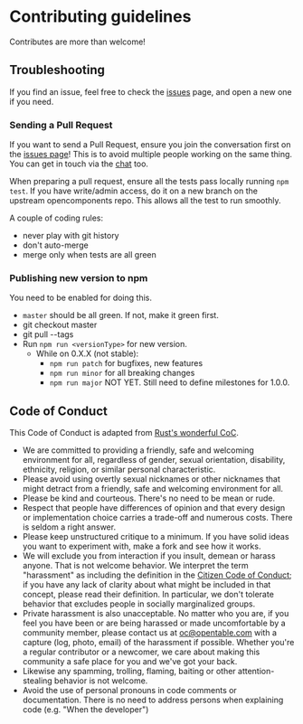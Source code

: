 Contributing guidelines
=======================

Contributes are more than welcome!

## Troubleshooting

If you find an issue, feel free to check the [issues](https://github.com/opencomponents/oc/issues) page, and open a new one if you need.

### Sending a Pull Request

If you want to send a Pull Request, ensure you join the conversation first on the [issues page](https://github.com/opencomponents/oc/issues)! This is to avoid multiple people working on the same thing. You can get in touch via the [chat](https://gitter.im/opentable/oc) too.

When preparing a pull request, ensure all the tests pass locally running `npm test`. If you have write/admin access, do it on a new branch on the upstream opencomponents repo. This allows all the test to run smoothly.

A couple of coding rules:
- never play with git history
- don't auto-merge
- merge only when tests are all green

### Publishing new version to npm

You need to be enabled for doing this.
* `master` should be all green. If not, make it green first.
* git checkout master
* git pull --tags
* Run `npm run <versionType>` for new version.
  * While on 0.X.X (not stable):
    * `npm run patch` for bugfixes, new features
    * `npm run minor` for all breaking changes
    * `npm run major` NOT YET. Still need to define milestones for 1.0.0.

## Code of Conduct

This Code of Conduct is adapted from [Rust's wonderful
CoC](http://www.rust-lang.org/conduct.html).

* We are committed to providing a friendly, safe and welcoming
  environment for all, regardless of gender, sexual orientation,
  disability, ethnicity, religion, or similar personal characteristic.
* Please avoid using overtly sexual nicknames or other nicknames that
  might detract from a friendly, safe and welcoming environment for
  all.
* Please be kind and courteous. There's no need to be mean or rude.
* Respect that people have differences of opinion and that every
  design or implementation choice carries a trade-off and numerous
  costs. There is seldom a right answer.
* Please keep unstructured critique to a minimum. If you have solid
  ideas you want to experiment with, make a fork and see how it works.
* We will exclude you from interaction if you insult, demean or harass
  anyone.  That is not welcome behavior. We interpret the term
  "harassment" as including the definition in the [Citizen Code of
  Conduct](http://citizencodeofconduct.org/); if you have any lack of
  clarity about what might be included in that concept, please read
  their definition. In particular, we don't tolerate behavior that
  excludes people in socially marginalized groups.
* Private harassment is also unacceptable. No matter who you are, if
  you feel you have been or are being harassed or made uncomfortable
  by a community member, please contact us at oc@opentable.com with a capture (log, photo, email) of
  the harassment if possible.  Whether you're a regular contributor or
  a newcomer, we care about making this community a safe place for you
  and we've got your back.
* Likewise any spamming, trolling, flaming, baiting or other
  attention-stealing behavior is not welcome.
* Avoid the use of personal pronouns in code comments or
  documentation. There is no need to address persons when explaining
  code (e.g. "When the developer")
